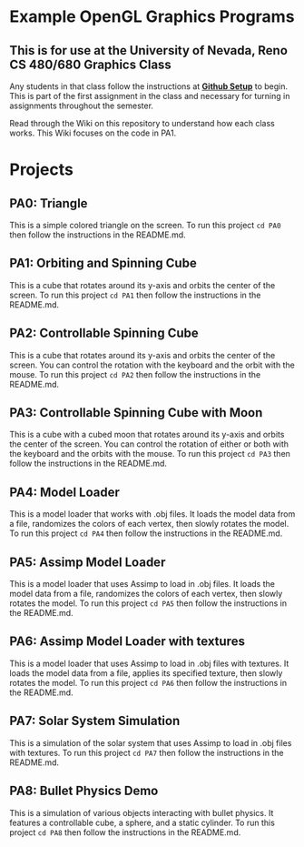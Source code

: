 # Example OpenGL Graphics Programs
## This is for use at the University of Nevada, Reno CS 480/680 Graphics Class
Any students in that class follow the instructions at [**Github Setup**](https://github.com/HPC-Vis/computer-graphics/wiki/Github-Setup) to begin. This is part of the first assignment in the class and necessary for turning in assignments throughout the semester.

Read through the Wiki on this repository to understand how each class works. This Wiki focuses on the code in PA1.

# Projects

## PA0: Triangle
This is a simple colored triangle on the screen. To run this project ```cd PA0``` then follow the instructions in the README.md.

## PA1: Orbiting and Spinning Cube
This is a cube that rotates around its y-axis and orbits the center of the screen. To run this project ```cd PA1``` then follow the instructions in the README.md.

## PA2: Controllable Spinning Cube
This is a cube that rotates around its y-axis and orbits the center of the screen. You can control the rotation with the keyboard and the orbit with the mouse. To run this project ```cd PA2``` then follow the instructions in the README.md.

## PA3: Controllable Spinning Cube with Moon
This is a cube with a cubed moon that rotates around its y-axis and orbits the center of the screen. You can control the rotation of either or both with the keyboard and the orbits with the mouse. To run this project ```cd PA3``` then follow the instructions in the README.md.

## PA4: Model Loader
This is a model loader that works with .obj files. It loads the model data from a file, randomizes the colors of each vertex, then slowly rotates the model. To run this project ```cd PA4``` then follow the instructions in the README.md.

## PA5: Assimp Model Loader
This is a model loader that uses Assimp to load in .obj files. It loads the model data from a file, randomizes the colors of each vertex, then slowly rotates the model. To run this project ```cd PA5``` then follow the instructions in the README.md.

## PA6: Assimp Model Loader with textures
This is a model loader that uses Assimp to load in .obj files with textures. It loads the model data from a file, applies its specified texture, then slowly rotates the model. To run this project ```cd PA6``` then follow the instructions in the README.md.

## PA7: Solar System Simulation
This is a simulation of the solar system that uses Assimp to load in .obj files with textures. To run this project ```cd PA7``` then follow the instructions in the README.md.

## PA8: Bullet Physics Demo
This is a simulation of various objects interacting with bullet physics. It features a controllable cube, a sphere, and a static cylinder. To run this project ```cd PA8``` then follow the instructions in the README.md.



